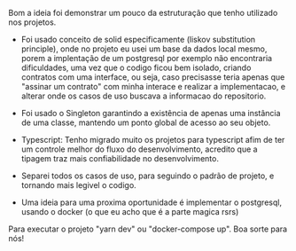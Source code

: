 Bom a ideia foi demonstrar um pouco da estruturação que tenho utilizado nos projetos.

- Foi usado conceito de solid especificamente (liskov substitution principle), onde no projeto eu usei um base da dados local mesmo, porem a implentação de um postgresql por exemplo não encontraria dificuldades, uma vez que o codigo ficou bem isolado, criando contratos com uma interface, ou seja, caso precisasse teria apenas que "assinar um contrato" com minha interace e realizar a implementacao, e alterar onde os casos de uso buscava a informacao do repositorio.

- Foi usado o Singleton garantindo a existência de apenas uma instância de uma classe, mantendo um ponto global de acesso ao seu objeto.

- Typescript: Tenho migrado muito os projetos para typescript afim de ter um controle melhor do fluxo do desenvolvimento, acredito que a tipagem traz mais confiabilidade no desenvolvimento.

- Separei todos os casos de uso, para seguindo o padrão de projeto, e tornando mais legivel o codigo.
- Uma ideia para uma proxima oportunidade é implementar o postgresql, usando o docker (o que eu acho que é a parte magica rsrs)


Para executar o projeto "yarn dev" ou "docker-compose up". Boa sorte para nós!

